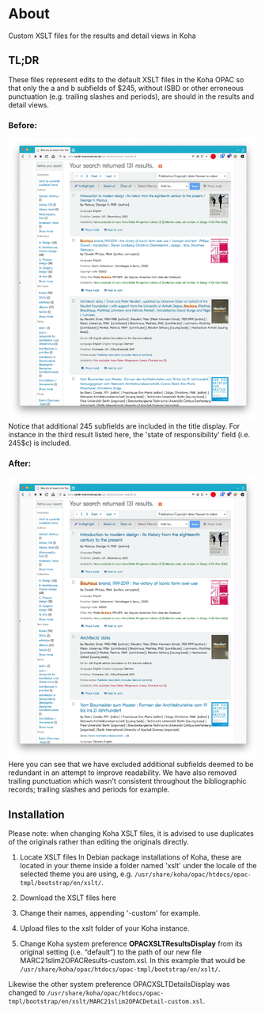 # About
Custom XSLT files for the results and detail views in Koha
## TL;DR
These files represent edits to the default XSLT files in the Koha OPAC so that only the a and b subfields of $245, without ISBD or other erroneous punctuation (e.g. trailing slashes and periods), are should in the results and detail views.

### Before:
![Screenshot of results view before edits to the XSLT file](https://github.com/BI-Library/custom-koha-opac-xslt/blob/main/images/before.png "Before Screenshot")
Notice that additional 245 subfields are included in the title display. For instance in the third result listed here, the 'state of responsibility' field (i.e. 245$c) is included.

### After:
![Screenshot of results view after edits to the XSLT file](https://github.com/BI-Library/custom-koha-opac-xslt/blob/main/images/after.png "After screenshot")
Here you can see that we have excluded additional subfields deemed to be redundant in an attempt to improve readability. We have also removed trailing punctuation which wasn't consistent throughout the bibliographic records; trailing slashes and periods for example.

## Installation

Please note: when changing Koha XSLT files, it is advised to use duplicates of the originals rather than editing the originals directly.

1. Locate XSLT files
In Debian package installations of Koha, these are located in your theme inside a folder named 'xslt' under the locale of the selected theme you are using, e.g. `/usr/share/koha/opac/htdocs/opac-tmpl/bootstrap/en/xslt/`.

2. Download the XSLT files here

3. Change their names, appending '-custom' for example.

4. Upload files to the xslt folder of your Koha instance.

5. Change Koha system preference **OPACXSLTResultsDisplay** from its original setting (i.e. “default”) to the path of our new file MARC21slim2OPACResults-custom.xsl. In this example that would be `/usr/share/koha/opac/htdocs/opac-tmpl/bootstrap/en/xslt/`. 

Likewise the other system preference OPACXSLTDetailsDisplay was changed to `/usr/share/koha/opac/htdocs/opac-tmpl/bootstrap/en/xslt/MARC21slim2OPACDetail-custom.xsl`.
